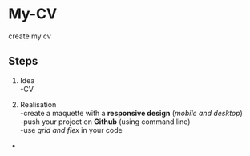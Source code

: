 # My-CV
create my cv
## Steps
1. Idea <br />
-CV

2. Realisation<br />
-create a maquette with a **responsive design** (*mobile and desktop*)<br />
-push your project on **Github** (using command line)<br />
-use *grid and flex* in your code<br />
-
